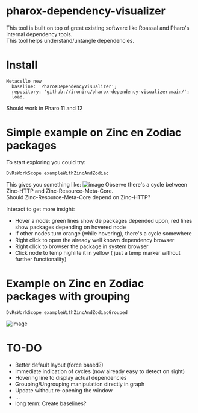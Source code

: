 # pharox-dependency-visualizer
This tool is built on top of great existing software like Roassal and Pharo's internal dependency tools.  
This tool helps understand/untangle dependencies.

# Install
```Smalltalk
Metacello new
  baseline: 'PharoXDependencyVisualizer';
  repository: 'github://ironirc/pharox-dependency-visualizer:main/';
  load.
```
Should work in Pharo 11 and 12  

# Simple example on Zinc en Zodiac packages
To start exploring you could try:
```Smalltalk
DvRsWorkScope exampleWithZincAndZodiac
```
This gives you something like:
![image](https://github.com/user-attachments/assets/0f7861e1-96b2-41de-8aa4-3130ca8e6b65)
Observe there's a cycle between Zinc-HTTP and Zinc-Resource-Meta-Core.  
Should Zinc-Resource-Meta-Core depend on Zinc-HTTP?  

Interact to get more insight:
- Hover a node: green lines show de packages depended upon, red lines show packages depending on hovered node
- If other nodes turn orange (while hovering), there's a cycle somewhere
- Right click to open the already well known dependency browser
- Right click to browser the package in system browser
- Click node to temp highlite it in yellow ( just a temp marker without further functionality)

# Example on Zinc en Zodiac packages with grouping
```Smalltalk
DvRsWorkScope exampleWithZincAndZodiacGrouped
```
![image](https://github.com/user-attachments/assets/1a2f1441-e2da-454f-a5c8-cfa122a6905e)


# TO-DO
- Better default layout (force based?)
- Immediate indication of cycles (now already easy to detect on sight)
- Hovering line to display actual dependencies
- Grouping/Ungrouping manipulation directly in graph
- Update without re-opening the window
- ...
- long term: Create baselines?
